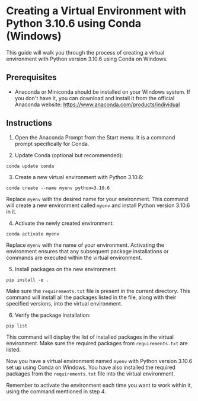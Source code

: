 # Creating a Virtual Environment with Python 3.10.6 using Conda (Windows)

This guide will walk you through the process of creating a virtual environment with Python version 3.10.6 using Conda on Windows.

## Prerequisites

- Anaconda or Miniconda should be installed on your Windows system. If you don't have it, you can download and install it from the official Anaconda website: https://www.anaconda.com/products/individual

## Instructions

1. Open the Anaconda Prompt from the Start menu. It is a command prompt specifically for Conda.

2. Update Conda (optional but recommended):

```
conda update conda
```

3. Create a new virtual environment with Python 3.10.6:

```
conda create --name myenv python=3.10.6
```

Replace `myenv` with the desired name for your environment. This command will create a new environment called `myenv` and install Python version 3.10.6 in it.

4. Activate the newly created environment:

```
conda activate myenv
```

Replace `myenv` with the name of your environment. Activating the environment ensures that any subsequent package installations or commands are executed within the virtual environment.

5. Install packages on the new environment:


```
pip install -e .
```

Make sure the `requirements.txt` file is present in the current directory. This command will install all the packages listed in the file, along with their specified versions, into the virtual environment.

6. Verify the package installation:

```
pip list
```

This command will display the list of installed packages in the virtual environment. Make sure the required packages from `requirements.txt` are listed.

Now you have a virtual environment named `myenv` with Python version 3.10.6 set up using Conda on Windows. You have also installed the required packages from the `requirements.txt` file into the virtual environment.

Remember to activate the environment each time you want to work within it, using the command mentioned in step 4.
